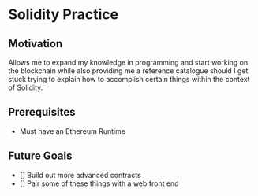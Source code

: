 # Solidity Practice

## Motivation

Allows me to expand my knowledge in programming and start working on the blockchain while
also providing me a reference catalogue should I get stuck trying to explain how to accomplish
certain things within the context of Solidity.

## Prerequisites

- Must have an Ethereum Runtime

## Future Goals

- [] Build out more advanced contracts
- [] Pair some of these things with a web front end
